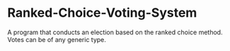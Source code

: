 # Ranked-Choice-Voting-System
A program that conducts an election based on the ranked choice method. Votes can be of any generic type.
